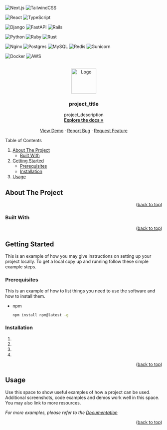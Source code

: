 <div id="top"></div>

<!-- フロントエンドフレームワーク -->
![Next.js]
![TailwindCSS]
<!-- フロントエンド言語 -->
![React]
![TypeScript]
<!-- バックエンドフレームワーク -->
![Django]
![FastAPI]
![Rails]
<!-- バックエンド言語 -->
![Python]
![Ruby]
![Rust]
<!-- ミドルウェア -->
![Nginx]
![Postgres]
![MySQL]
![Redis]
![Gunicorn]
<!-- インフラ -->
![Docker]
![AWS]

<!-- MARKDOWN LINKS & IMAGES -->
<!-- https://www.markdownguide.org/basic-syntax/#reference-style-links -->
<!-- フロントエンドフレームワーク -->
[Next.js]: https://img.shields.io/badge/-Next.js-000000.svg?logo=next.js&style=for-the-badge
[TailwindCSS]: https://img.shields.io/badge/-TailwindCSS-000000.svg?logo=tailwindcss&style=for-the-badge
<!-- フロントエンド言語 -->
[React]: https://img.shields.io/badge/-React-20232A?style=for-the-badge&logo=react&logoColor=61DAFB
[TypeScript]: https://img.shields.io/badge/-TypeScript-000000.svg?style=for-the-badge&logo=typescript&logoColor=61DAFB
<!-- バックエンドフレームワーク -->
[Django]: https://img.shields.io/badge/-Django-092E20.svg?logo=django&style=for-the-badge
[FastAPI]: https://img.shields.io/badge/-fastapi-009688.svg?logo=FastAPI&style=for-the-badge
[Rails]: https://img.shields.io/badge/-Rails-CC0000.svg?style=for-the-badge&logo=rails&logoColor=61DAFB
<!-- バックエンド言語 -->
[Python]: https://img.shields.io/badge/-Python-F2C63C.svg?logo=python&style=for-the-badge
[Ruby]: https://img.shields.io/badge/-Ruby-CC342D.svg?logo=ruby&style=for-the-badge
[Rust]: https://img.shields.io/badge/-Rust-000000.svg?logo=rust&style=for-the-badge
<!-- ミドルウェア -->
[Nginx]: https://img.shields.io/badge/-Nginx-269539.svg?logo=nginx&style=for-the-badge
[Postgres]: https://img.shields.io/badge/-Postgresql-336791.svg?logo=postgresql&style=for-the-badge
[MySQL]: https://img.shields.io/badge/-MySQL-4479A1.svg?logo=mysql&style=for-the-badge
[Redis]: https://img.shields.io/badge/-Redis-DC382D.svg?logo=redis&style=for-the-badge
[Gunicorn]: https://img.shields.io/badge/-Gunicorn-499848.svg?logo=gunicorn&style=for-the-badge
<!-- インフラ -->
[Docker]: https://img.shields.io/badge/-Docker-1488C6.svg?logo=docker&style=for-the-badge
[AWS]: https://img.shields.io/badge/-Amazon%20aws-232F3E.svg?logo=amazon-aws&style=for-the-badge


<!-- PROJECT LOGO -->
<br />
<div align="center">
  <a href="https://github.com/github_username/repo_name">
    <img src="images/logo.png" alt="Logo" width="80" height="80">
  </a>

<h3 align="center">project_title</h3>

  <p align="center">
    project_description
    <br />
    <a href="https://github.com/github_username/repo_name"><strong>Explore the docs »</strong></a>
    <br />
    <br />
    <a href="https://github.com/github_username/repo_name">View Demo</a>
    ·
    <a href="https://github.com/github_username/repo_name/issues">Report Bug</a>
    ·
    <a href="https://github.com/github_username/repo_name/issues">Request Feature</a>
  </p>
</div>



<!-- TABLE OF CONTENTS -->
  <summary>Table of Contents</summary>
  <ol>
    <li>
      <a href="#about-the-project">About The Project</a>
      <ul>
        <li><a href="#built-with">Built With</a></li>
      </ul>
    </li>
    <li>
      <a href="#getting-started">Getting Started</a>
      <ul>
        <li><a href="#prerequisites">Prerequisites</a></li>
        <li><a href="#installation">Installation</a></li>
      </ul>
    </li>
    <li><a href="#usage">Usage</a></li>
  </ol>


<!-- ABOUT THE PROJECT -->
## About The Project


<p align="right">(<a href="#top">back to top</a>)</p>



### Built With



<p align="right">(<a href="#top">back to top</a>)</p>



<!-- GETTING STARTED -->
## Getting Started

This is an example of how you may give instructions on setting up your project locally.
To get a local copy up and running follow these simple example steps.

### Prerequisites

This is an example of how to list things you need to use the software and how to install them.
* npm
  ```sh
  npm install npm@latest -g
  ```

### Installation

1. 
2. 
3. 
4. 

<p align="right">(<a href="#top">back to top</a>)</p>

<!-- USAGE EXAMPLES -->
## Usage

Use this space to show useful examples of how a project can be used. Additional screenshots, code examples and demos work well in this space. You may also link to more resources.

_For more examples, please refer to the [Documentation](https://example.com)_

<p align="right">(<a href="#top">back to top</a>)</p>
